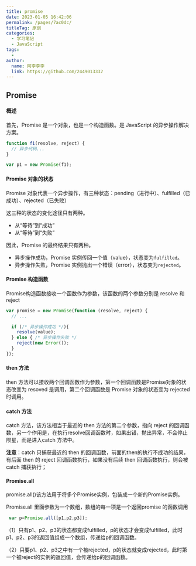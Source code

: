 ```yaml
---
title: promise
date: 2023-01-05 16:42:06
permalink: /pages/7ac0dc/
titleTag: 原创
categories:
  - 学习笔记
  - JavaScript
tags:
  - 
author: 
  name: 阿李李李
  link: https://github.com/2449013332
---
```

## Promise

#### 概述

首先，Promise 是一个对象，也是一个构造函数。是 JavaScript 的异步操作解决方案。

```js
function f1(resolve, reject) {
  // 异步代码...
}

var p1 = new Promise(f1);
```

#### Promise 对象的状态

Promise 对象代表一个异步操作，有三种状态：pending（进行中）、fulfilled（已成功）、rejected（已失败）

这三种的状态的变化途径只有两种。

- 从“等待”到“成功”
- 从“等待”到“失败”

因此，Promise 的最终结果只有两种。

- 异步操作成功，Promise 实例传回一个值（value），状态变为`fulfilled`。
- 异步操作失败，Promise 实例抛出一个错误（error），状态变为`rejected`。

#### Promise 构造函数

Promise构造函数接收一个函数作为参数，该函数的两个参数分别是 resolve 和 reject

```js
var promise = new Promise(function (resolve, reject) {
  // ...

  if (/* 异步操作成功 */){
    resolve(value);
  } else { /* 异步操作失败 */
    reject(new Error());
  }
});
```

#### then 方法

then 方法可以接收两个回调函数作为参数，第一个回调函数是Promise对象的状态改变为 resoved 是调用，第二个回调函数是 Promise 对象的状态变为 rejected 时调用。

#### catch 方法

catch 方法，该方法相当于最近的 then 方法的第二个参数，指向 reject 的回调函数，另一个作用是，在执行resolve回调函数时，如果出错，抛出异常，不会停止陨星，而是进入catch 方法中。

**注意**：catch 只捕获最近的 then 的回调函数，前面的then的执行不成功的结果，有后面 then 的 reject 回调函数执行，如果没有后续 then 回调函数执行，则会被 catch 捕获执行；

#### Promise.all

promise.all()该方法用于将多个Promise实例，包装成一个新的Promise实例。

Promise.all 里面参数为一个数组，数组的每一项是一个返回promise 的函数调用

```javascript
 var p=Promise.all([p1,p2,p3]);
```

（1）只有p1、p2、p3的状态都变成fulfilled，p的状态才会变成fulfilled，此时p1、p2、p3的返回值组成一个数组，传递给p的回调函数。

（2）只要p1、p2、p3之中有一个被rejected，p的状态就变成rejected，此时第一个被reject的实例的返回值，会传递给p的回调函数。
